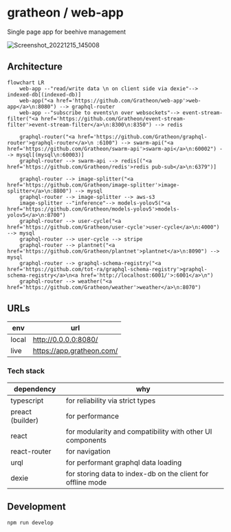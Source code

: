 # gratheon / web-app

Single page app for beehive management

![Screenshot_20221215_145008](https://user-images.githubusercontent.com/445122/208070865-e9c486bb-84ed-4205-a269-70693016d808.png)

## Architecture

```mermaid
flowchart LR
    web-app --"read/write data \n on client side via dexie"--> indexed-db[(indexed-db)]
    web-app("<a href='https://github.com/Gratheon/web-app'>web-app</a>\n:8080") --> graphql-router
    web-app --"subscribe to events\n over websockets"--> event-stream-filter("<a href='https://github.com/Gratheon/event-stream-filter'>event-stream-filter</a>\n:8300\n:8350") --> redis

    graphql-router("<a href='https://github.com/Gratheon/graphql-router'>graphql-router</a>\n :6100") --> swarm-api("<a href='https://github.com/Gratheon/swarm-api'>swarm-api</a>\n:60002") --> mysql[(mysql\n:60003)]
    graphql-router --> swarm-api --> redis[("<a href='https://github.com/Gratheon/redis'>redis pub-sub</a>\n:6379")]

    graphql-router --> image-splitter("<a href='https://github.com/Gratheon/image-splitter'>image-splitter</a>\n:8800") --> mysql
    graphql-router --> image-splitter --> aws-s3
    image-splitter --"inference"--> models-yolov5("<a href='https://github.com/Gratheon/models-yolov5'>models-yolov5</a>\n:8700")
    graphql-router --> user-cycle("<a href='https://github.com/Gratheon/user-cycle'>user-cycle</a>\n:4000") --> mysql
    graphql-router --> user-cycle --> stripe
    graphql-router --> plantnet("<a href='https://github.com/Gratheon/plantnet'>plantnet</a>\n:8090") --> mysql
    graphql-router --> graphql-schema-registry("<a href='https://github.com/tot-ra/graphql-schema-registry'>graphql-schema-registry</a>\n<a href='http://localhost:6001/'>:6001</a>\n")
    graphql-router --> weather("<a href='https://github.com/Gratheon/weather'>weather</a>\n:8070")
```

## URLs

| env   | url                       |
| ----- | ------------------------- |
| local | http://0.0.0.0:8080/      |
| live  | https://app.gratheon.com/ |

### Tech stack
|dependency|why|
|--|--|
|typescript| for reliability via strict types|
|preact (builder)| for performance|
|react| for modularity and compatibility with other UI components|
|react-router|for navigation|
|urql| for performant graphql data loading|
|dexie| for storing data to index-db on the client for offline mode|

## Development

```
npm run develop
```
